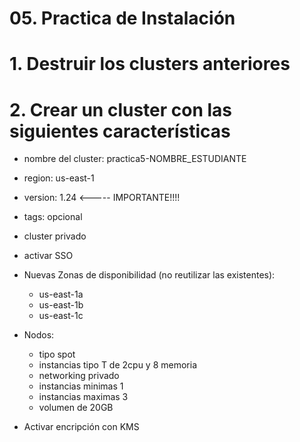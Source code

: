 # 05. Practica de Instalación <!-- omit in toc -->

# 1. Destruir los clusters anteriores
# 2. Crear un cluster con las siguientes características
- nombre del cluster: practica5-NOMBRE_ESTUDIANTE
- region: us-east-1
- version: 1.24 <----- IMPORTANTE!!!!
- tags: opcional
- cluster privado
- activar SSO
- Nuevas Zonas de disponibilidad (no reutilizar las existentes):
  - us-east-1a
  - us-east-1b
  - us-east-1c
- Nodos:
  - tipo spot
  - instancias tipo T de 2cpu y 8 memoria
  - networking privado
  - instancias minimas 1
  - instancias maximas 3
  - volumen de 20GB

- Activar encripción con KMS









